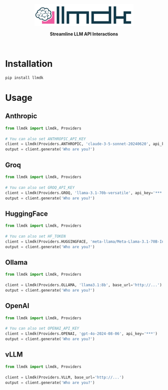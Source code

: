 <div align="center">
  <img src="./misc/llmdk.svg" alt="Logo" height="70" />
  <p><strong>Streamline LLM API Interactions</strong></p>
</div>
<br/>

# Installation

```bash
pip install llmdk
```

# Usage

## Anthropic
```python
from llmdk import Llmdk, Providers

# You can also set ANTHROPIC_API_KEY
client = Llmdk(Providers.ANTHROPIC, 'claude-3-5-sonnet-20240620', api_key='***')
output = client.generate('Who are you?')
```

## Groq
```python
from llmdk import Llmdk, Providers

# You can also set GROQ_API_KEY
client = Llmdk(Providers.GROQ, 'llama-3.1-70b-versatile', api_key='***')
output = client.generate('Who are you?')
```

## HuggingFace
```python
from llmdk import Llmdk, Providers

# You can also set HF_TOKEN
client = Llmdk(Providers.HUGGINGFACE, 'meta-llama/Meta-Llama-3.1-70B-Instruct', api_key='***')
output = client.generate('Who are you?')
```

## Ollama
```python
from llmdk import Llmdk, Providers

client = Llmdk(Providers.OLLAMA, 'llama3.1:8b', base_url='http://...')
output = client.generate('Who are you?')
```

## OpenAI
```python
from llmdk import Llmdk, Providers

# You can also set OPENAI_API_KEY
client = Llmdk(Providers.OPENAI, 'gpt-4o-2024-08-06', api_key='***')
output = client.generate('Who are you?')
```

## vLLM
```python
from llmdk import Llmdk, Providers

client = Llmdk(Providers.VLLM, base_url='http://...')
output = client.generate('Who are you?')
```
